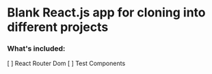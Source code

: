 # Blank React.js app for cloning into different projects

### What's included:
[ ] React Router Dom 
[ ] Test Components

